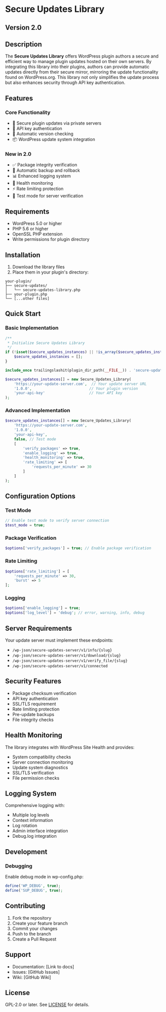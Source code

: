 # Secure Updates Library
## Version 2.0

## Description

The **Secure Updates Library** offers WordPress plugin authors a secure and efficient way to manage plugin updates hosted on their own servers. By integrating this library into their plugins, authors can provide automatic updates directly from their secure mirror, mirroring the update functionality found on WordPress.org. This library not only simplifies the update process but also enhances security through API key authentication.

## Features

### Core Functionality
- 🔐 Secure plugin updates via private servers
- 🔑 API key authentication
- 🔄 Automatic version checking
- 📦 WordPress update system integration

### New in 2.0
- ✅ Package integrity verification
- 💾 Automatic backup and rollback
- 📊 Enhanced logging system
- 🏥 Health monitoring
- ⚡ Rate limiting protection
- 🧪 Test mode for server verification

## Requirements

- WordPress 5.0 or higher
- PHP 5.6 or higher
- OpenSSL PHP extension
- Write permissions for plugin directory

## Installation

1. Download the library files
2. Place them in your plugin's directory:
```
your-plugin/
├── secure-updates/
│   └── secure-updates-library.php
├── your-plugin.php
└── [...other files]
```

## Quick Start

### Basic Implementation
```php
/**
 * Initialize Secure Updates Library
 */
if (!isset($secure_updates_instances) || !is_array($secure_updates_instances)) {
    $secure_updates_instances = [];
}

include_once trailingslashit(plugin_dir_path(__FILE__)) . 'secure-updates/secure-updates-library.php';

$secure_updates_instances[] = new Secure_Updates_Library(
    'https://your-update-server.com',  // Your update server URL
    '1.0.0',                          // Your plugin version
    'your-api-key'                    // Your API key
);
```

### Advanced Implementation
```php
$secure_updates_instances[] = new Secure_Updates_Library(
    'https://your-update-server.com',
    '1.0.0',
    'your-api-key',
    false, // Test mode
    [
        'verify_packages' => true,
        'enable_logging' => true,
        'health_monitoring' => true,
        'rate_limiting' => [
            'requests_per_minute' => 30
        ]
    ]
);
```

## Configuration Options

### Test Mode
```php
// Enable test mode to verify server connection
$test_mode = true;
```

### Package Verification
```php
$options['verify_packages'] = true; // Enable package verification
```

### Rate Limiting
```php
$options['rate_limiting'] = [
    'requests_per_minute' => 30,
    'burst' => 5
];
```

### Logging
```php
$options['enable_logging'] = true;
$options['log_level'] = 'debug'; // error, warning, info, debug
```

## Server Requirements

Your update server must implement these endpoints:
- `/wp-json/secure-updates-server/v1/info/{slug}`
- `/wp-json/secure-updates-server/v1/download/{slug}`
- `/wp-json/secure-updates-server/v1/verify_file/{slug}`
- `/wp-json/secure-updates-server/v1/connected`

## Security Features

- Package checksum verification
- API key authentication
- SSL/TLS requirement
- Rate limiting protection
- Pre-update backups
- File integrity checks

## Health Monitoring

The library integrates with WordPress Site Health and provides:
- System compatibility checks
- Server connection monitoring
- Update system diagnostics
- SSL/TLS verification
- File permission checks

## Logging System

Comprehensive logging with:
- Multiple log levels
- Context information
- Log rotation
- Admin interface integration
- Debug.log integration

## Development

### Debugging
Enable debug mode in wp-config.php:
```php
define('WP_DEBUG', true);
define('SUP_DEBUG', true);
```

## Contributing

1. Fork the repository
2. Create your feature branch
3. Commit your changes
4. Push to the branch
5. Create a Pull Request

## Support

- Documentation: [Link to docs]
- Issues: [GitHub Issues]
- Wiki: [GitHub Wiki]

## License

GPL-2.0 or later. See [LICENSE](LICENSE) for details.